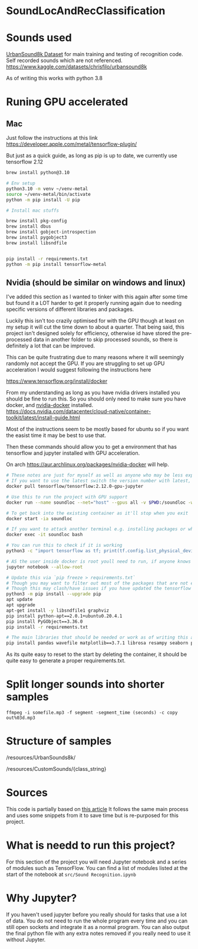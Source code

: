 SoundLocAndRecClassification
===============

# Sounds used
[UrbanSound8k Dataset](https://urbansounddataset.weebly.com/urbansound8k.html) for main training and testing of recognition code.  
Self recorded sounds which are not referenced.
https://www.kaggle.com/datasets/chrisfilo/urbansound8k

As of writing this works with python 3.8

# Runing GPU accelerated

## Mac
Just follow the instructions at this link
https://developer.apple.com/metal/tensorflow-plugin/

But just as a quick guide, as long as pip is up to date, we currently use tensorflow 2.12
```bash
brew install python@3.10

# Env setup
python3.10 -m venv ~/venv-metal
source ~/venv-metal/bin/activate
python -m pip install -U pip

# Install mac stuffs

brew install pkg-config
brew install dbus
brew install gobject-introspection
brew install pygobject3
brew install libsndfile


pip install -r requirements.txt
python -m pip install tensorflow-metal
```

## Nvidia (should be similar on windows and linux)
I've added this section as I wanted to tinker with this again after some time but found it a LOT harder to get it properly running again due to needing specific versions of different libraries and packages.

Luckily this isn't too crazily optimised for with the GPU though at least on my setup it will cut the time down to about a quarter.
That being said, this project isn't designed solely for efficiency, otherwise id have stored the pre-processed data in another folder to skip processed sounds, so there is definitely a lot that can be improved.

This can be quite frustrating due to many reasons where it will seemingly randomly not accept the GPU.
If you are struggling to set up GPU acceleration I would suggest following the instructions here

https://www.tensorflow.org/install/docker

From my understanding as long as you have nvidia drivers installed you should be fine to run this.
So you should only need to make sure you have docker, and [nvidia-docker](https://github.com/NVIDIA/nvidia-docker) installed.
https://docs.nvidia.com/datacenter/cloud-native/container-toolkit/latest/install-guide.html

Most of the instructions seem to be mostly based for ubuntu so if you want the easist time it may be best to use that.

Then these commands should allow you to get a environment that has tensorflow and jupyter installed with GPU acceleration.

On arch https://aur.archlinux.org/packages/nvidia-docker will help.

```bash
# These notes are just for myself as well as anyone who may be less experienced with docker for easier setup
# If you want to use the latest switch the version number with latest, though for re-visiting this project in the future I've set a specific number to add less compatability issues.
docker pull tensorflow/tensorflow:2.12.0-gpu-jupyter

# Use this to run the project with GPU support
docker run --name soundloc --net="host" --gpus all -v $PWD:/soundloc -w /soundloc -it -p 8888:8888 tensorflow/tensorflow:2.12.0-gpu-jupyter bash

# To get back into the existing container as it'll stop when you exit
docker start -ia soundloc

# If you want to attack another terminal e.g. installing packages or whatever while jupyter is running
docker exec -it soundloc bash

# You can run this to check if it is working
python3 -c "import tensorflow as tf; print(tf.config.list_physical_devices('GPU'))"

# AS the user inside docker is root youll need to run, if anyone knows a better way to do this please let me know
jupyter notebook --allow-root

```

```bash
# Update this via `pip freeze > requirements.txt`
# Though you may want to filter out most of the packages that are not explicitly needed for this project or are already provided
# Though this may clash/have issues if you have updated the tensorflow docker image e.g. above 2.12.0
python3 -m pip install --upgrade pip
apt update
apt upgrade
apt-get install -y libsndfile1 graphviz
pip install python-apt==2.0.1+ubuntu0.20.4.1
pip install PyGObject==3.36.0
pip install -r requirements.txt

# The main libraries that should be needed or work as of writing this are
pip install pandas wavefile matplotlib==3.7.1 librosa resampy seaborn pydot graphviz
```

As its quite easy to reset to the start by deleting the container, it should be quite easy to generate a proper requirements.txt.


# Split longer sounds into shorter samples
`ffmpeg -i somefile.mp3 -f segment -segment_time (seconds) -c copy out%03d.mp3`

# Structure of samples
/resources/UrbanSounds8k/

/resources/CustomSounds/{class_string}

# Sources
This code is partially based on [this article](https://medium.com/@mikesmales/sound-classification-using-deep-learning-8bc2aa1990b7)
It follows the same main process and uses some snippets from it to save time but is re-purposed for this project.

# What is needd to run this project?
For this section of the project you will need Jupyter notebook and a series of modules such as TensorFlow.
You can find a list of modules listed at the start of the notebook at `src/Sound Recognition.ipynb`

# Why Jupyter?
If you haven't used jupyter before you really should for tasks that use a lot of data.
You do not need to run the whole program every time and you can still open sockets and integrate it as a normal program.
You can also output the final python file with any extra notes removed if you really need to use it without Jupyter.
